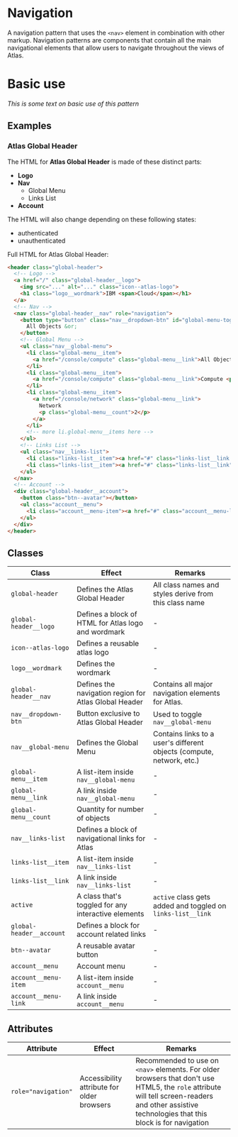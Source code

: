 # Navigation

A navigation pattern that uses the `<nav>` element in combination with other markup.
Navigation patterns are components that contain all the main navigational elements that allow users to navigate throughout the views of Atlas.

# Basic use

*This is some text on basic use of this pattern*

## Examples

### Atlas Global Header

The HTML for **Atlas Global Header** is made of these distinct parts:
- **Logo**
- **Nav**
  - Global Menu
  - Links List
- **Account**

The HTML will also change depending on these following states:
- authenticated
- unauthenticated

Full HTML for Atlas Global Header:

```html
<header class="global-header">
  <!-- Logo -->
  <a href="/" class="global-header__logo">
    <img src="..." alt="..." class="icon--atlas-logo">
    <h1 class="logo__wordmark">IBM <span>Cloud</span></h1>
  </a>
  <!-- Nav -->
  <nav class="global-header__nav" role="navigation">
    <button type="button" class="nav__dropdown-btn" id="global-menu-toggle">
      All Objects &or;
    </button>
    <!-- Global Menu -->
    <ul class="nav__global-menu">
      <li class="global-menu__item">
        <a href="/console/compute" class="global-menu__link">All Objects</a>
      </li>
      <li class="global-menu__item">
        <a href="/console/compute" class="global-menu__link">Compute <p class="global-menu__count">1</p></a>
      </li>
      <li class="global-menu__item">
        <a href="/console/network" class="global-menu__link">
          Network
          <p class="global-menu__count">2</p>
        </a>
      </li>
      <!-- more li.global-menu__items here -->
    </ul>
    <!-- Links List -->
    <ul class="nav__links-list">
      <li class="links-list__item"><a href="#" class="links-list__link active">manage</a></li>
      <li class="links-list__item"><a href="#" class="links-list__link">learn</a></li>
    </ul>
  </nav>
  <!-- Account -->
  <div class="global-header__account">
    <button class="btn--avatar"></button>
    <ul class="account__menu">
      <li class="account__menu-item"><a href="#" class="account__menu-link">menu link</a></li>
    </ul>
  </div>
</header>
```

## Classes

| Class | Effect | Remarks |
|-----------|--------|---------|
|`global-header`| Defines the Atlas Global Header | All class names and styles derive from this class name |
|`global-header__logo` | Defines a block of HTML for Atlas logo and wordmark | - |
|`icon--atlas-logo` | Defines a reusable atlas logo | - |
|`logo__wordmark` | Defines the wordmark | -|
|`global-header__nav` | Defines the navigation region for Atlas Global Header | Contains all major navigation elements for Atlas. |
|`nav__dropdown-btn` | Button exclusive to Atlas Global Header | Used to toggle `nav__global-menu`  |
|`nav__global-menu` | Defines the Global Menu | Contains links to a user's different objects (compute, network, etc.) |
|`global-menu__item` | A list-item inside `nav__global-menu` | - |
|`global-menu__link` | A link inside `nav__global-menu` | - |
|`global-menu__count` | Quantity for number of objects | - |
|`nav__links-list` | Defines a block of navigational links for Atlas | - |
|`links-list__item` | A list-item inside `nav__links-list` | - |
|`links-list__link` | A link inside `nav__links-list` | - |
|`active` | A class that's toggled for any interactive elements | `active` class gets added and toggled on `links-list__link` |
|`global-header__account` | Defines a block for account related links | - |
|`btn--avatar` | A reusable avatar button | - |
|`account__menu` | Account menu | - |
|`account__menu-item` | A list-item inside `account__menu` | - |
|`account__menu-link` | A link inside `account__menu` | - |

## Attributes

| Attribute | Effect | Remarks |
|-----------|--------|---------|
|`role="navigation"` | Accessibility attribute for older browsers | Recommended to use on `<nav>` elements. For older browsers that don't use HTML5, the `role` attribute will tell screen-readers and other assistive technologies that this block is for navigation |
